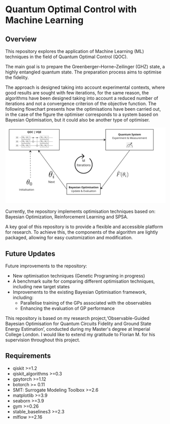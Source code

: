 # Quantum Optimal Control with Machine Learning


##  Overview
This repository explores the application of Machine Learning (ML) techniques in the field of Quantum Optimal Control (QOC).

The main goal is to prepare the Greenberger–Horne–Zeilinger (GHZ) state, a highly entangled quantum state. The preparation process aims to optimise the fidelity.


The approach is designed taking into account experimental contexts, where good results are sought with few iterations, for the same reason, the algorithms have been designed taking into account a reduced number of iterations and not a convergence criterion of the objective function. 
The following flowchart presents how the optimisations have been carried out, in the case of the figure the optimiser corresponds to a system based on Bayesian Optimisation, but it could also be another type of optimiser.

![Diagram](https://github.com/babulab/QuantumOptimalControl-ML/blob/main/figures/diagram_exp.jpg?raw=true)



Currently, the repository implements optimisation techniques based on: Bayesian Optimization, Reinforcement Learning and SPSA.

A key goal of this repository is to provide a flexible and accessible platform for research. To achieve this, the components of the algorithm are lightly packaged, allowing for easy customization and modification.

## Future Updates 


Future improvements to the repository:
- New optimisation techniques (Genetic Programing in progress)
- A benchmark suite for comparing different optimisation techniques, including new target states
- Improvements to the existing Bayesian Optimisation framework, including:
    - Parallelise training of the GPs associated with the observables
    - Enhancing the evaluation of GP performance
    


This repository is based on my research project,‘Observable-Guided Bayesian Optimisation for Quantum Circuits Fidelity and Ground State Energy Estimation’, conducted during my Master's degree at Imperial College London. I would like to extend my gratitude to Florian M. for his supervision throughout this project.


## Requirements

- qiskit    >=1.2 
- qiskit_algorithms    >=0.3
- gpytorch  >=1.12
- botorch   >= 0.11
- SMT: Surrogate Modeling Toolbox   >=2.6
- matplotlib    >=3.9
- seaborn   >=3.9
- gym   >=0.26
- stable_baselines3    >=2.3
- mlflow    >=2.16 
